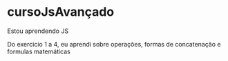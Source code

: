 # cursoJsAvançado

Estou aprendendo JS

Do exercicio 1 a 4, eu aprendi sobre operações, formas de concatenação e formulas matemáticas
